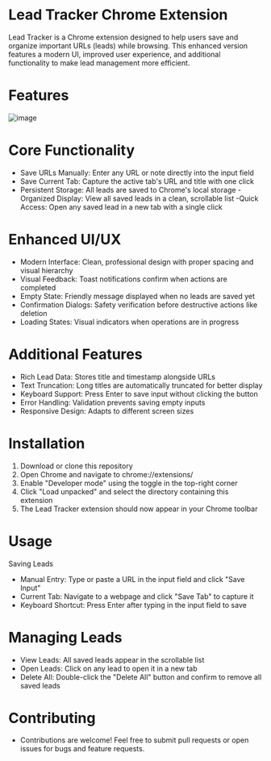# Lead Tracker Chrome Extension
Lead Tracker is a Chrome extension designed to help users save and organize important URLs (leads) while browsing. This enhanced version features a modern UI, improved user experience, and additional functionality to make lead management more efficient.

# Features
![image](https://github.com/user-attachments/assets/2a12195f-647a-413c-8035-b3b2e7565061)
# Core Functionality

- Save URLs Manually: Enter any URL or note directly into the input field
- Save Current Tab: Capture the active tab's URL and title with one click
- Persistent Storage: All leads are saved to Chrome's local storage
-Organized Display: View all saved leads in a clean, scrollable list
-Quick Access: Open any saved lead in a new tab with a single click

# Enhanced UI/UX

- Modern Interface: Clean, professional design with proper spacing and visual hierarchy
- Visual Feedback: Toast notifications confirm when actions are completed
- Empty State: Friendly message displayed when no leads are saved yet
- Confirmation Dialogs: Safety verification before destructive actions like deletion
- Loading States: Visual indicators when operations are in progress

# Additional Features

- Rich Lead Data: Stores title and timestamp alongside URLs
- Text Truncation: Long titles are automatically truncated for better display
- Keyboard Support: Press Enter to save input without clicking the button
- Error Handling: Validation prevents saving empty inputs
- Responsive Design: Adapts to different screen sizes

# Installation

1. Download or clone this repository
2. Open Chrome and navigate to chrome://extensions/
3. Enable "Developer mode" using the toggle in the top-right corner
4. Click "Load unpacked" and select the directory containing this extension
5. The Lead Tracker extension should now appear in your Chrome toolbar

# Usage
Saving Leads

- Manual Entry: Type or paste a URL in the input field and click "Save Input"
- Current Tab: Navigate to a webpage and click "Save Tab" to capture it
- Keyboard Shortcut: Press Enter after typing in the input field to save

# Managing Leads

- View Leads: All saved leads appear in the scrollable list
- Open Leads: Click on any lead to open it in a new tab
- Delete All: Double-click the "Delete All" button and confirm to remove all saved leads

# Contributing
- Contributions are welcome! Feel free to submit pull requests or open issues for bugs and feature requests.
